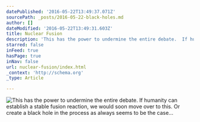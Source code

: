```yaml
---
datePublished: '2016-05-22T13:49:37.071Z'
sourcePath: _posts/2016-05-22-black-holes.md
author: []
dateModified: '2016-05-22T13:49:31.603Z'
title: Nuclear Fusion
description: 'This has the power to undermine the entire debate.  If humanity can establish a stable fusion reaction, we would soon move over to this.  Or create a black hole in the process as always seems to be the case...'
starred: false
inFeed: true
hasPage: true
inNav: false
url: nuclear-fusion/index.html
_context: 'http://schema.org'
_type: Article

---
```

![This has the power to undermine the entire debate.  If humanity can establish a stable fusion reaction, we would soon move over to this.  Or create a black hole in the process as always seems to be the case...](https://the-grid-user-content.s3-us-west-2.amazonaws.com/cdcff3f2-442c-4d85-a665-95212e7b4ea8.jpg)